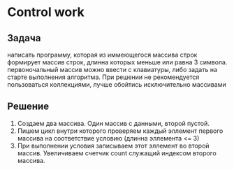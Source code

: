 # Control work

## Задача
написать программу, которая из иммеющегося массива строк формирует массив строк, длинна которых меньше или равна 3 символа. 
первоночальный массив можно ввести с клавиатуры, либо задать на старте выполнения алгоритма. При решении не рекомендуется пользоваться
коллекциями, лучше обойтись исключительно массивами

## Решение
1. Создаем два массива. Один массив с данными, второй пустой.
2. Пишем цикл внутри которого проверяем каждый эллемент первого массива на соответствие условию (длинна эллемента <= 3)
3. При выполнении условия записываем этот эллемент во второй массив. Увеличиваем счетчик count служащий индексом второго массива.